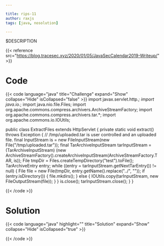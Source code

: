 ```yaml
---

title: rips-11
author: raxjs
tags: [java, nosolution]

---
```


$DESCRIPTION

<!--more-->
{{< reference src="https://blog.tracesec.xyz/2020/01/05/JavaSecCalendar2019-Writeup/" >}}

# Code
{{< code language="java"  title="Challenge" expand="Show" collapse="Hide" isCollapsed="false" >}}
import javax.servlet.http.*;
import java.io.*;
import java.nio.file.Files;
import org.apache.commons.compress.archivers.ArchiveStreamFactory;
import org.apache.commons.compress.archivers.tar.*;
import org.apache.commons.io.IOUtils;

public class ExtractFiles extends HttpServlet {
  private static void extract() throws Exception {
    // /tmp/uploaded.tar is user controlled and an uploaded file.
    final InputStream is = new FileInputStream(new File("/tmp/uploaded.tar"));
    final TarArchiveInputStream tarInputStream = (TarArchiveInputStream) (new ArchiveStreamFactory().createArchiveInputStream(ArchiveStreamFactory.TAR, is));
    File tmpDir = Files.createTempDirectory("test").toFile();
    TarArchiveEntry entry;
    while ((entry = tarInputStream.getNextTarEntry()) != null) {
      File file = new File(tmpDir, entry.getName().replace("../", ""));
      if (entry.isDirectory()) {
        file.mkdirs();
      } else {
        IOUtils.copy(tarInputStream, new FileOutputStream(file));
      }
    }
    is.close();
    tarInputStream.close();
  }
}

{{< /code >}}

# Solution
{{< code language="java" highlight="" title="Solution" expand="Show" collapse="Hide" isCollapsed="true" >}}

{{< /code >}}